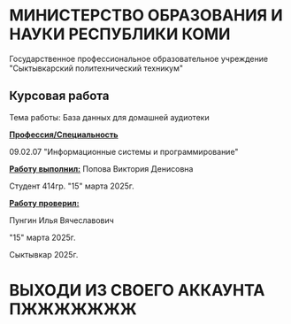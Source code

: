 # МИНИСТЕРСТВО ОБРАЗОВАНИЯ И НАУКИ РЕСПУБЛИКИ КОМИ 

Государственное профессиональное образовательное учреждение "Сыктывкарский политехнический техникум" 

## Курсовая работа 

Тема работы: База данных для домашней аудиотеки

<ins>**Профессия/Специальность**</ins>

09.02.07 "Информационные системы и программирование"

<ins>**Работу выполнил:**</ins>
Попова Виктория Денисовна

Студент 414гр. "15" марта 2025г. 

<ins>**Работу проверил:**</ins>

Пунгин Илья Вячеславович 

"15" марта 2025г. 

Сыктывкар 2025г.



# ВЫХОДИ ИЗ СВОЕГО АККАУНТА ПЖЖЖЖЖЖЖ
